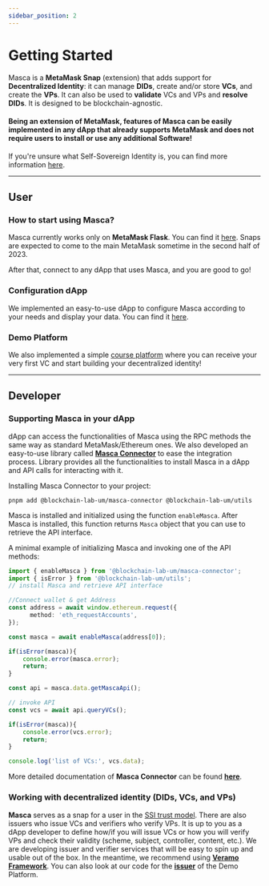 ```yaml
---
sidebar_position: 2
---
```


# Getting Started

Masca is a **MetaMask Snap** (extension) that adds support for **Decentralized Identity**: it can manage **DIDs**, create and/or store **VCs**, and create the **VPs**. It can also be used to **validate** VCs and VPs and **resolve DIDs**. It is designed to be blockchain-agnostic.

#### Being an extension of MetaMask, features of Masca can be easily implemented in any dApp that already supports MetaMask and does not require users to install or use any additional Software!

If you're unsure what Self-Sovereign Identity is, you can find more information [here](category/self-sovereign-identity-ssi).

---

## User

### How to start using Masca?

Masca currently works only on **MetaMask Flask**. You can find it [here](https://metamask.io/flask/). Snaps are expected to come to the main MetaMask sometime in the second half of 2023.

After that, connect to any dApp that uses Masca, and you are good to go!

### Configuration dApp

We implemented an easy-to-use dApp to configure Masca according to your needs and display your data. You can find it [here](https://github.com/blockchain-lab-um/masca).

### Demo Platform

We also implemented a simple [course platform](https://blockchain-lab-um.github.io/course-dapp/) where you can receive your very first VC and start building your decentralized identity!

---

## Developer

### Supporting Masca in your dApp

dApp can access the functionalities of Masca using the RPC methods the same way as standard MetaMask/Ethereum ones. We also developed an easy-to-use library called **[Masca Connector](libraries/masca-connector)** to ease the integration process. Library provides all the functionalities to install Masca in a dApp and API calls for interacting with it.

Installing Masca Connector to your project:

```shell
pnpm add @blockchain-lab-um/masca-connector @blockchain-lab-um/utils
```

Masca is installed and initialized using the function `enableMasca`. After Masca is installed, this function returns `Masca` object that you can use to retrieve the API interface.

A minimal example of initializing Masca and invoking one of the API methods:

```typescript
import { enableMasca } from '@blockchain-lab-um/masca-connector';
import { isError } from '@blockchain-lab-um/utils';
// install Masca and retrieve API interface

//Connect wallet & get Address
const address = await window.ethereum.request({
      method: 'eth_requestAccounts',
});

const masca = await enableMasca(address[0]);

if(isError(masca)){
    console.error(masca.error);
    return;
}

const api = masca.data.getMascaApi();

// invoke API
const vcs = await api.queryVCs();

if(isError(masca)){
    console.error(vcs.error);
    return;
}

console.log('list of VCs:', vcs.data);
```

More detailed documentation of **Masca Connector** can be found **[here](libraries/masca-connector)**.

### Working with decentralized identity (DIDs, VCs, and VPs)

**Masca** serves as a snap for a user in the [SSI trust model](ssi/trust-model.md). There are also issuers who issue VCs and verifiers who verify VPs. It is up to you as a dApp developer to define how/if you will issue VCs or how you will verify VPs and check their validity (scheme, subject, controller, content, etc.). We are developing issuer and verifier services that will be easy to spin up and usable out of the box. In the meantime, we recommend using **[Veramo Framework](https://veramo.io/)**. You can also look at our code for the **[issuer](https://github.com/blockchain-lab-um/course-backend)** of the Demo Platform.
